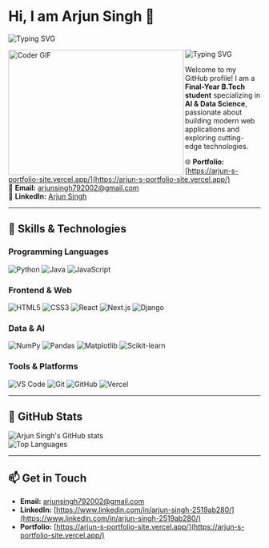 # Hi, I am Arjun Singh 👋


<!-- Typing Animation 1: Intro -->
![Typing SVG](https://readme-typing-svg.herokuapp.com/?lines=Hi+I'm+Arjun;AI+%26+DS+Enthusiast;Full-Stack+Developer&center=true&width=500&height=50)

<!-- Developer GIF (first one you liked) -->
<img align="left" alt="Coder GIF" height=250 width=350 src="https://magiccopy.xyz/assets/images/hadder.gif" />

<!-- Typing Animation 2: Skills/Tech Stack -->
![Typing SVG](https://readme-typing-svg.herokuapp.com/?lines=Python+%7C+Java+%7C+JavaScript;React+%7C+Next.js+%7C+Django;AI+%26+DS+Enthusiast&center=true&width=500&height=50)


Welcome to my GitHub profile! I am a **Final-Year B.Tech student** specializing in **AI & Data Science**, passionate about building modern web applications and exploring cutting-edge technologies.  

🌐 **Portfolio:** [https://arjun-s-portfolio-site.vercel.app/](https://arjun-s-portfolio-site.vercel.app/)  
📧 **Email:** arjunsingh792002@gmail.com  
💼 **LinkedIn:** [Arjun Singh](https://www.linkedin.com/in/arjun-singh-2519ab280/)  

---

## 🚀 Skills & Technologies

### Programming Languages
![Python](https://img.shields.io/badge/-Python-333333?style=for-the-badge&logo=python) 
![Java](https://img.shields.io/badge/-Java-333333?style=for-the-badge&logo=java) 
![JavaScript](https://img.shields.io/badge/-JavaScript-333333?style=for-the-badge&logo=javascript) 

### Frontend & Web
![HTML5](https://img.shields.io/badge/-HTML5-333333?style=for-the-badge&logo=html5) 
![CSS3](https://img.shields.io/badge/-CSS3-333333?style=for-the-badge&logo=css3) 
![React](https://img.shields.io/badge/-React-333333?style=for-the-badge&logo=react) 
![Next.js](https://img.shields.io/badge/-Next.js-333333?style=for-the-badge&logo=next.js) 
![Django](https://img.shields.io/badge/-Django-333333?style=for-the-badge&logo=django) 

### Data & AI
![NumPy](https://img.shields.io/badge/-NumPy-333333?style=for-the-badge&logo=NumPy) 
![Pandas](https://img.shields.io/badge/-Pandas-333333?style=for-the-badge&logo=pandas) 
![Matplotlib](https://img.shields.io/badge/-Matplotlib-333333?style=for-the-badge) 
![Scikit-learn](https://img.shields.io/badge/-Scikit--learn-333333?style=for-the-badge&logo=scikitlearn) 

### Tools & Platforms
![VS Code](https://img.shields.io/badge/-VS%20Code-333333?style=for-the-badge&logo=visual-studio-code) 
![Git](https://img.shields.io/badge/-Git-333333?style=for-the-badge&logo=git) 
![GitHub](https://img.shields.io/badge/-GitHub-333333?style=for-the-badge&logo=github) 
![Vercel](https://img.shields.io/badge/-Vercel-333333?style=for-the-badge&logo=vercel) 

---

## 🌟 GitHub Stats

![Arjun Singh's GitHub stats](https://github-readme-stats.vercel.app/api?username=Arjunsingh-7&show_icons=true&theme=radical)  
![Top Languages](https://github-readme-stats.vercel.app/api/top-langs/?username=Arjunsingh-7&layout=compact&theme=radical)  

---

## 📫 Get in Touch

- **Email:** arjunsingh792002@gmail.com  
- **LinkedIn:** [https://www.linkedin.com/in/arjun-singh-2519ab280/](https://www.linkedin.com/in/arjun-singh-2519ab280/)  
- **Portfolio:** [https://arjun-s-portfolio-site.vercel.app/](https://arjun-s-portfolio-site.vercel.app/)
